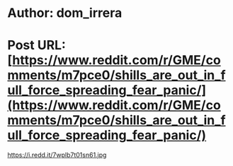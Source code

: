 # Author: dom_irrera
# Post URL: [https://www.reddit.com/r/GME/comments/m7pce0/shills_are_out_in_full_force_spreading_fear_panic/](https://www.reddit.com/r/GME/comments/m7pce0/shills_are_out_in_full_force_spreading_fear_panic/)


https://i.redd.it/7wplb7t01sn61.jpg
